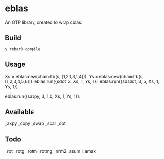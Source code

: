 eblas
=====

An OTP library, created to wrap cblas.

Build
-----

    $ rebar3 compile

Usage
----
Xs = eblas:new(chain:ltb(s, [1,2,1,3,1,4])).
Ys = eblas:new(chain:ltb(s, [1,2,3,4,5,6])).
eblas:run({sdot, 3, Xs, 1, Ys, 1}).
eblas:run({sdsdot, 3, 5, Xs, 1, Ys, 1}).

eblas:run({saxpy, 3, 1.0, Xs, 1, Ys, 1}).

Available
----

_axpy 
_copy
_swap
_scal
_dot

Todo
----
_rot
_rotg
_rotm
_rotmg
_nrm2
_asum
i_amax

